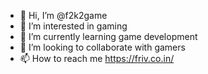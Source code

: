 - 👋 Hi, I’m @f2k2game
- 👀 I’m interested in gaming
- 🌱 I’m currently learning game development
- 💞️ I’m looking to collaborate with gamers
- 📫 How to reach me https://friv.co.in/

<!---
f2k2game/f2k2game is a ✨ special ✨ repository because its `README.md` (this file) appears on your GitHub profile.
You can click the Preview link to take a look at your changes.
--->
